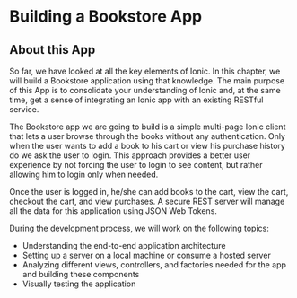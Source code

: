 # Building a Bookstore App

## About this App

So far, we have looked at all the key elements of Ionic. In this chapter, we will build a Bookstore application using that knowledge. The main purpose of this App is to consolidate your understanding of Ionic and, at the same time, get a sense of integrating an Ionic app with an existing RESTful service.

The Bookstore app we are going to build is a simple multi-page Ionic client that lets a user browse through the books without any authentication. Only when the user wants to add a book to his cart or view his purchase history do we ask the user to login. This approach provides a better user experience by not forcing the user to login to see content, but rather allowing him to login only when needed. 

Once the user is logged in, he/she can add books to the cart, view the cart, checkout the cart, and view purchases. A secure REST server will manage all the data for this application using JSON Web Tokens.

During the development process, we will work on the following topics:
 * Understanding the end-to-end application architecture
 * Setting up a server on a local machine or consume a hosted server
 * Analyzing different views, controllers, and factories needed for the app and
building these components
 * Visually testing the application

